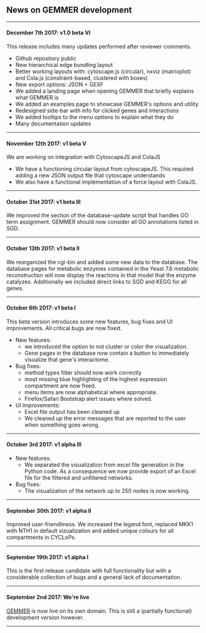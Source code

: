 ## News on GEMMER development
---

#### December 7th 2017: v1.0 beta VI
This release includes many updates performed after reviewer comments. 

- Github repository public
- New hierarchical edge bundling layout
- Better working layouts with: cytoscape.js (circular), nxviz (matrixplot) and Cola.js (constraint-based, clustered with boxes)
- New export options: JSON + GEXF
- We added a landing page when opening GEMMER that briefly explains what GEMMER is
- We added an examples page to showcase GEMMER's options and utility
- Redesigned side-bar with info for clicked genes and interactions
- We added tooltips to the menu options to explain what they do
- Many documentation updates

---


#### November 12th 2017: v1 beta V
We are working on integration with CytoscapeJS and ColaJS
- We have a functioning circular layout from cytoscapeJS. This required adding a new JSON output file that cytoscape understands
- We also have a functional implementation of a force layout with ColaJS.

---

#### October 31st 2017: v1 beta III
We improved the section of the database-update script that handles GO term assignment. GEMMER should now consider all GO annotations listed in SGD. 

---

#### October 13th 2017: v1 beta II
We reorganized the cgi-bin and added some new data to the database. The database pages for metabolic enzymes contained in the Yeast 7.6 metabolic reconstruction will now display the reactions in that model that the enzyme catalyzes. Additionally we included direct links to SGD and KEGG for all genes. 

--- 

#### October 6th 2017: v1 beta I
This beta version introduces some new features, bug fixes and UI improvements. All critical bugs are now fixed. 
- New features: 
    - we introduced the option to not cluster or color the visualization. 
    - Gene pages in the database now contain a button to immediately visualize that gene's interactome. 
- Bug fixes: 
    - method types filter should now work correctly
    - most missing blue highlighting of the highest expression compartment are now fixed.
    - menu items are now alphabetical where appropriate.
    - Firefox/Safari Bootstrap alert issues where solved. 
- UI improvements: 
    - Excel file output has been cleaned up
    - We cleaned up the error messages that are reported to the user when something goes wrong.

---

#### October 3rd 2017: v1 alpha III
- New features:
    - We separated the visualization from excel file generation in the Python code. As a consequence we now provide export of an Excel file for the filtered and unfiltered networks.
- Bug fixes: 
    - The visualization of the network up to 250 nodes is now working. 

---

#### September 30th 2017: v1 alpha II
Improved user-friendliness. We increased the legend font, replaced MKK1 with NTH1 in default vizualization and added unique colours for all compartments in CYCLoPs. 

---


#### September 19th 2017: v1 alpha I
This is the first release candidate with full functionality but with a considerable collection of bugs and a general lack of documentation. 

---


#### September 2nd 2017: We're live
[GEMMER](http://gemmer.barberislab.com) is now live on its own domain. This is still a (partially functional) development version however.

---
